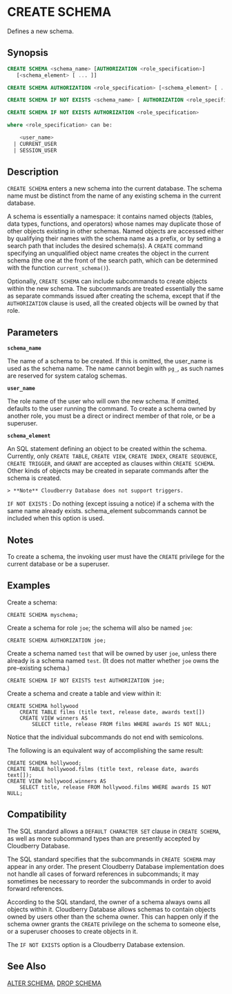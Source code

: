 # CREATE SCHEMA

Defines a new schema.

## Synopsis

```sql
CREATE SCHEMA <schema_name> [AUTHORIZATION <role_specification>] 
   [<schema_element> [ ... ]]

CREATE SCHEMA AUTHORIZATION <role_specification> [<schema_element> [ ... ]]

CREATE SCHEMA IF NOT EXISTS <schema_name> [ AUTHORIZATION <role_specification> ]

CREATE SCHEMA IF NOT EXISTS AUTHORIZATION <role_specification>

where <role_specification> can be:

    <user_name>
  | CURRENT_USER
  | SESSION_USER
```

## Description

`CREATE SCHEMA` enters a new schema into the current database. The schema name must be distinct from the name of any existing schema in the current database.

A schema is essentially a namespace: it contains named objects (tables, data types, functions, and operators) whose names may duplicate those of other objects existing in other schemas. Named objects are accessed either by qualifying their names with the schema name as a prefix, or by setting a search path that includes the desired schema(s). A `CREATE` command specifying an unqualified object name creates the object in the current schema (the one at the front of the search path, which can be determined with the function `current_schema()`).

Optionally, `CREATE SCHEMA` can include subcommands to create objects within the new schema. The subcommands are treated essentially the same as separate commands issued after creating the schema, except that if the `AUTHORIZATION` clause is used, all the created objects will be owned by that role.

## Parameters

**`schema_name`**

The name of a schema to be created. If this is omitted, the user_name is used as the schema name. The name cannot begin with `pg_`, as such names are reserved for system catalog schemas.

**`user_name`**

The role name of the user who will own the new schema. If omitted, defaults to the user running the command. To create a schema owned by another role, you must be a direct or indirect member of that role, or be a superuser.

**`schema_element`**

An SQL statement defining an object to be created within the schema. Currently, only `CREATE TABLE`, `CREATE VIEW`, `CREATE INDEX`, `CREATE SEQUENCE`, `CREATE TRIGGER`, and `GRANT` are accepted as clauses within `CREATE SCHEMA`. Other kinds of objects may be created in separate commands after the schema is created.

    > **Note** Cloudberry Database does not support triggers.

`IF NOT EXISTS`
:   Do nothing (except issuing a notice) if a schema with the same name already exists. schema_element subcommands cannot be included when this option is used.

## Notes

To create a schema, the invoking user must have the `CREATE` privilege for the current database or be a superuser.

## Examples

Create a schema:

```
CREATE SCHEMA myschema;
```

Create a schema for role `joe`; the schema will also be named `joe`:

```
CREATE SCHEMA AUTHORIZATION joe;
```

Create a schema named `test` that will be owned by user `joe`, unless there already is a schema named `test`. (It does not matter whether `joe` owns the pre-existing schema.)

```
CREATE SCHEMA IF NOT EXISTS test AUTHORIZATION joe;
```

Create a schema and create a table and view within it:

```
CREATE SCHEMA hollywood
    CREATE TABLE films (title text, release date, awards text[])
    CREATE VIEW winners AS
        SELECT title, release FROM films WHERE awards IS NOT NULL;
```

Notice that the individual subcommands do not end with semicolons.

The following is an equivalent way of accomplishing the same result:

```
CREATE SCHEMA hollywood;
CREATE TABLE hollywood.films (title text, release date, awards text[]);
CREATE VIEW hollywood.winners AS
    SELECT title, release FROM hollywood.films WHERE awards IS NOT NULL;
```

## Compatibility

The SQL standard allows a `DEFAULT CHARACTER SET` clause in `CREATE SCHEMA`, as well as more subcommand types than are presently accepted by Cloudberry Database.

The SQL standard specifies that the subcommands in `CREATE SCHEMA` may appear in any order. The present Cloudberry Database implementation does not handle all cases of forward references in subcommands; it may sometimes be necessary to reorder the subcommands in order to avoid forward references.

According to the SQL standard, the owner of a schema always owns all objects within it. Cloudberry Database allows schemas to contain objects owned by users other than the schema owner. This can happen only if the schema owner grants the `CREATE` privilege on the schema to someone else, or a superuser chooses to create objects in it.

The `IF NOT EXISTS` option is a Cloudberry Database extension.

## See Also

[ALTER SCHEMA](/docs/sql-statements/sql-statement-alter-schema.md), [DROP SCHEMA](/docs/sql-statements/sql-statement-drop-schema.md)



